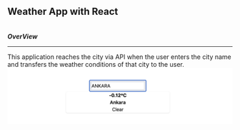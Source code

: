 ## Weather App with React
<br/>
<b><i>OverView</i></b>
<hr>
This application reaches the city via API when the user enters the city name and transfers the weather conditions of that city to the user. <br/>
<img src="./app.png">
